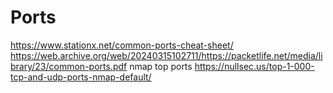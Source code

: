 
# Ports
https://www.stationx.net/common-ports-cheat-sheet/
https://web.archive.org/web/20240315102711/https://packetlife.net/media/library/23/common-ports.pdf
nmap top ports https://nullsec.us/top-1-000-tcp-and-udp-ports-nmap-default/